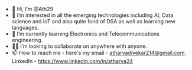 - 👋 Hi, I’m @Ath29
- 👀 I’m interested in all the emerging technologies including AI, Data science and IoT and also quite fond of DSA as well as learning new languages. 
- 🌱 I’m currently learning Electronics and Telecommunications engineering. 
- 🤞🏻 I’m looking to collaborate on anywhere with anyone.
- 📫 How to reach me - here's my email - atharvadivekar214@gmail.com. 
                       LinkedIn - https://www.linkedin.com/in/atharva24
<!---
Ath29/Ath29 is a ✨ special ✨ repository because its `README.md` (this file) appears on your GitHub profile.
You can click the Preview link to take a look at your changes.
--->
